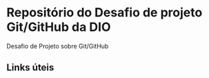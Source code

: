# Repositório do Desafio de projeto Git/GitHub da DIO
Desafio de Projeto sobre Git/GitHub

## Links úteis
